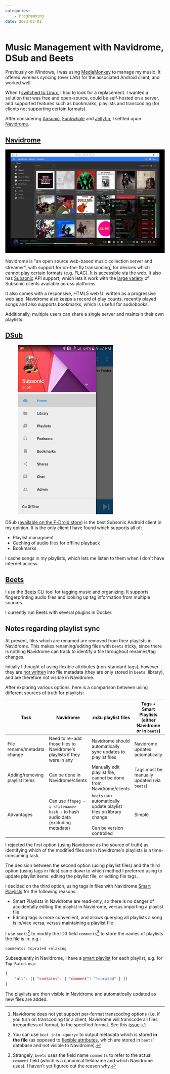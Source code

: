 ```yaml
---
categories:
    - Programming
date: 2023-02-01
---
```


# Music Management with Navidrome, DSub and Beets

Previously on Windows, I was using [MediaMonkey][mediamonkey] to manage my music. It offered wireless syncing (over LAN) for the associated Android client, and worked well.

When I [switched to Linux][computing-philosophy], I had to look for a replacement. I wanted a solution that was free and open-source, could be self-hosted on a server, and supported features such as bookmarks, playlists and transcoding (for clients not supporting certain formats).

<!-- more -->

After considering [Airsonic][airsonic-advanced], [Funkwhale][funkwhale] and [Jellyfin][jellyfin], I settled upon [Navidrome][navidrome].

## [Navidrome][navidrome]

![](../../static/images/2023-02-01/navidrome.jpg)

Navidrome is "an open source web-based music collection server and streamer", with support for on-the-fly transcoding[^issue] for devices which cannot play certain formats (e.g. FLAC). It is accessible via the web. It also has [Subsonic][subsonic] API support, which lets it work with the [large variety][subsonic-clients] of Subsonic clients available across platforms.

It also comes with a responsive, HTML5 web UI written as a progressive web app. Navidrome also keeps a record of play counts, recently played songs and also supports bookmarks, which is useful for audiobooks.

Additionally, multiple users can share a single server and maintain their own playlists.

## [DSub][dsub]

<figure>
  <div style="max-width: 300px"><img src="/static/images/2023-02-01/dsub.jpg" alt="DSUb" loading="lazy"/></div>
</figure>

DSub ([available on the F-Droid store][dsub]) is the best Subsonic Android client in my opinion. It is the only client I have found which supports all of:

-   Playlist managment
-   Caching of audio files for offline playback
-   Bookmarks

I cache songs in my playlists, which lets me listen to them when I don't have internet access.

## [Beets][beets]

I use the [Beets][beets] CLI tool for tagging music and organizing. It supports fingerprinting audio files and looking up tag information from multiple sources.

I currently run Beets with several plugins in Docker.

## Notes regarding playlist sync

At present, files which are renamed are removed from their playlists in Navidrome. This makes renaming/editing files with `beets` tricky, since there is nothing Navidrome can track to identify a file throughout renames/tag changes.

Initially I thought of using flexible attributes (non-standard tags), however they are [not written][flexible-attributes] into file metadata (they are only stored in `beets`' library), and are therefore not visible in Navidrome.

After exploring various options, here is a comparison between using different sources of truth for playlists:

| Task                           | Navidrome                                                                     | .m3u playlist files                                                                                | Tags + Smart Playlists (either Navidrome or in `beets`) |
| ------------------------------ | ----------------------------------------------------------------------------- | -------------------------------------------------------------------------------------------------- | ------------------------------------------------------- |
| File rename/metadata change    | Need to re-add those files to Navidrome's playlists if they were in any       | Navidrome should automatically sync updates to playlist files                                      | Navidrome updates automatically                         |
| Adding/removing playlist items | Can be done in Navidrome/clients                                              | Manually edit playlist file, cannot be done from Navidrome/clients                                 | Tags must be manually updated (via `beets`)             |
| Advantages                     | Can use `ffmpeg -i <filename> hash -` to hash audio data (excluding metadata) | `beets` can automatically update playlist files on library change<br><br>Can be version controlled | Simple                                                  |

I rejected the first option (using Navidrome as the source of truth) as identifying which of the modified files are in Navidrome's playlists is a time-consuming task.

The decision between the second option (using playlist files) and the third option (using tags in files) came down to which method I preferred using to update playlist items: editing the playlist file, or editing file tags.

I decided on the third option, using tags in files with Navidrome [Smart Playlists][navidrome-smart-playlists] for the following reasons:

-   Smart Playlists in Navidrome are read-only, so there is no danger of accidentally editing the playlist in Navidrome, versus importing a playlist file
-   Editing tags is more convenient, and allows querying all playlists a song is in/vice versa, versus maintaining a playlist file

I use `beets`[^beet-info] to modify the ID3 field `comments`[^beet-naming] to store the names of playlists the file is in: e.g.:

```
comments: toprated relaxing
```

Subsequently in Navidrome, I have a [smart playlist][navidrome-smart-playlists] for each playlist, e.g. for `Top Rated.nsp`:

```json
{
    "all": [{ "contains": { "comment": "toprated" } }]
}
```

The playlists are then visible in Navidrome and automatically updated as new files are added.

[airsonic-advanced]: https://github.com/airsonic-advanced/airsonic-advanced
[issue]: https://github.com/navidrome/navidrome/issues/351
[mediamonkey]: https://www.mediamonkey.com/
[computing-philosophy]: 2022-02-27-my-computing-philosophy.md#stable-open-source-environment
[funkwhale]: https://funkwhale.audio/
[jellyfin]: https://jellyfin.org/
[navidrome]: https://www.navidrome.org/
[subsonic]: http://www.subsonic.org/pages/api.jsp
[subsonic-clients]: https://www.navidrome.org/docs/overview/#apps
[dsub]: https://f-droid.org/en/packages/github.daneren2005.dsub/
[beets]: https://beets.io/
[flexible-attributes]: https://github.com/beetbox/beets/issues/565#issuecomment-36511576
[navidrome-smart-playlists]: https://github.com/navidrome/navidrome/issues/1417

[^issue]: Navidrome does not yet support per-format transcoding options (i.e. if you turn on transcoding for a client, Navidrome will transcode all files, irregardless of format, to the specified format. See this [issue][issue].
[^beet-info]: You can use `beet info <query>` to output metadata which is stored **in the file** (as opposed to [flexible attributes][flexible-attributes], which are stored in `beets`' database and not visible to Navidrome).
[^beet-naming]: Strangely, `beets` uses the field name `comments` to refer to the actual `comment` field (which is a canonical fieldname and which Navidrome uses). I haven't yet figured out the reason why.
